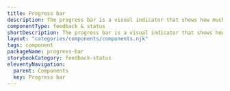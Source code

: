 ```yaml
---
title: Progress bar
description: The progress bar is a visual indicator that shows how much of a task or process has been completed, giving users immediate feedback.
componentType: feedback & status
shortDescription: The progress bar is a visual indicator that shows how much of a task or process has been completed.
layout: "categories/components/components.njk"
tags: component
packageName: progress-bar
storybookCategory: feedback-status
eleventyNavigation:
  parent: Components
  key: Progress bar
---
```


